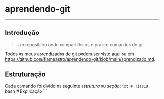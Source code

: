 # aprendendo-git

---

## Introdução

> Um repositório onde compartilho os e pratico comandos do git.

Todos os meus aprendizados de git podem ser visto [aqui](aprendizado.md) ou em https://github.com/flameastro/aprendendo-git/blob/main/aprendizado.md.

## Estruturação
Cada comando foi divido na seguinte *estrutura* ou *seção*:
    ``` txt
    # TÍTULO
    ``` bash
    <comando>  # Explicação
    ```
```

